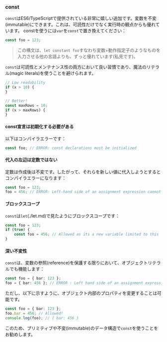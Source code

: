 ### const

`const`はES6/TypeScriptで提供されている非常に嬉しい追加です。変数を不変(immutable)にできます。これは、可読性だけでなく実行時の観点からも優れています。 constを使うには`var`を`const`で置き換えてください：

```ts
const foo = 123;
```

> この構文は、`let constant foo`すなわち変数+動作指定子のようなものを入力させる他の言語よりも、ずっと優れています(私見です)。

`const`は可読性とメンテナンス性の両方において良い習慣であり、魔法のリテラル(magic literals)を使うことを避けられます。

```ts
// Low readability
if (x > 10) {
}

// Better!
const maxRows = 10;
if (x > maxRows) {
}
```

#### const宣言は初期化する必要がある
以下はコンパイラエラーです：

```ts
const foo; // ERROR: const declarations must be initialized
```

#### 代入の左辺は定数ではない
定数は作成後は不変です。したがって、それらを新しい値に代入しようとするとコンパイラエラーになります：

```ts
const foo = 123;
foo = 456; // ERROR: Left-hand side of an assignment expression cannot be a constant
```

#### ブロックスコープ
`const`は`let`(./let.md)で見たようにブロックスコープです：

```ts
const foo = 123;
if (true) {
    const foo = 456; // Allowed as its a new variable limited to this `if` block
}
```

#### 深い不変性
`const`は、変数の参照(reference)を保護する限りにおいて、オブジェクトリテラルでも機能します：

```ts
const foo = { bar: 123 };
foo = { bar: 456 }; // ERROR : Left hand side of an assignment expression cannot be a constant
```

ただし、以下に示すように、オブジェクト内部のプロパティを変更することは可能です。

```ts
const foo = { bar: 123 };
foo.bar = 456; // Allowed!
console.log(foo); // { bar: 456 }
```

このため、プリミティブや不変(immutable)のデータ構造で`const`を使うことをお勧めします。
